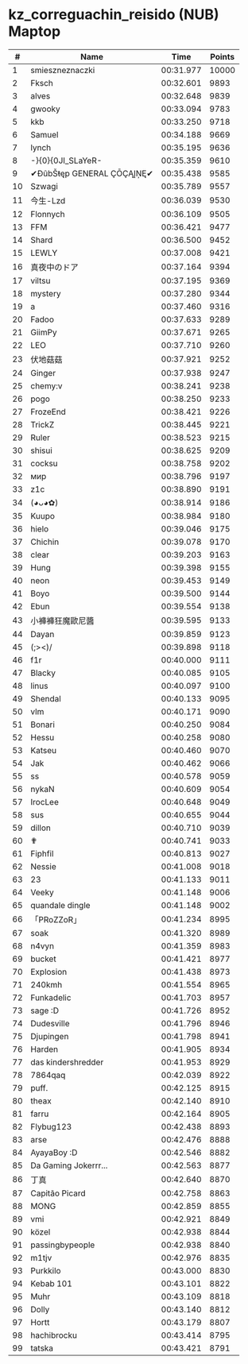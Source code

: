 # kz_correguachin_reisido (NUB) Maptop

|  # | Name | Time | Points |
|-------------- | -------------- | -------------- | -------------- | 
| 1 | smieszneznaczki | 00:31.977 | 10000 | 
| 2 | Fksch | 00:32.601 | 9893 | 
| 3 | alves | 00:32.648 | 9839 | 
| 4 | gwooky | 00:33.094 | 9783 | 
| 5 | kkb | 00:33.250 | 9718 | 
| 6 | Samuel | 00:34.188 | 9669 | 
| 7 | lynch | 00:35.195 | 9636 | 
| 8 | -}{0}{0JI_SLaYeR- | 00:35.359 | 9610 | 
| 9 | ✔ĐûbŠŧęp GENERAL ÇŌÇĄĮŅĘ✔ | 00:35.438 | 9585 | 
| 10 | Szwagi | 00:35.789 | 9557 | 
| 11 | 今生-Lzd | 00:36.039 | 9530 | 
| 12 | Flonnych | 00:36.109 | 9505 | 
| 13 | FFM | 00:36.421 | 9477 | 
| 14 | Shard | 00:36.500 | 9452 | 
| 15 | LEWLY | 00:37.008 | 9421 | 
| 16 | 真夜中のドア | 00:37.164 | 9394 | 
| 17 | viltsu | 00:37.195 | 9369 | 
| 18 | mystery | 00:37.280 | 9344 | 
| 19 | a | 00:37.460 | 9316 | 
| 20 | Fadoo | 00:37.633 | 9289 | 
| 21 | GiimPy | 00:37.671 | 9265 | 
| 22 | LEO | 00:37.710 | 9260 | 
| 23 | 伏地菇菇 | 00:37.921 | 9252 | 
| 24 | Ginger | 00:37.938 | 9247 | 
| 25 | chemy:v | 00:38.241 | 9238 | 
| 26 | pogo | 00:38.250 | 9233 | 
| 27 | FrozeEnd | 00:38.421 | 9226 | 
| 28 | TrickZ | 00:38.445 | 9221 | 
| 29 | Ruler | 00:38.523 | 9215 | 
| 30 | shisui | 00:38.625 | 9209 | 
| 31 | cocksu | 00:38.758 | 9202 | 
| 32 | мир | 00:38.796 | 9197 | 
| 33 | z1c | 00:38.890 | 9191 | 
| 34 | (◕ᴗ◕✿) | 00:38.914 | 9186 | 
| 35 | Kuupo | 00:38.984 | 9180 | 
| 36 | hielo | 00:39.046 | 9175 | 
| 37 | Chichin | 00:39.078 | 9170 | 
| 38 | clear | 00:39.203 | 9163 | 
| 39 | Hung | 00:39.398 | 9155 | 
| 40 | neon | 00:39.453 | 9149 | 
| 41 | Boyo | 00:39.500 | 9144 | 
| 42 | Ebun | 00:39.554 | 9138 | 
| 43 | 小褲褲狂魔歐尼醬 | 00:39.595 | 9133 | 
| 44 | Dayan | 00:39.859 | 9123 | 
| 45 | (;><)/ | 00:39.898 | 9118 | 
| 46 | f1r | 00:40.000 | 9111 | 
| 47 | Blacky | 00:40.085 | 9105 | 
| 48 | linus | 00:40.097 | 9100 | 
| 49 | Shendal | 00:40.133 | 9095 | 
| 50 | vlm | 00:40.171 | 9090 | 
| 51 | Bonari | 00:40.250 | 9084 | 
| 52 | Hessu | 00:40.258 | 9080 | 
| 53 | Katseu | 00:40.460 | 9070 | 
| 54 | Jak | 00:40.462 | 9066 | 
| 55 | ss | 00:40.578 | 9059 | 
| 56 | nykaN | 00:40.609 | 9054 | 
| 57 | IrocLee | 00:40.648 | 9049 | 
| 58 | sus | 00:40.655 | 9044 | 
| 59 | dillon | 00:40.710 | 9039 | 
| 60 | ✟ | 00:40.741 | 9033 | 
| 61 | Fiphfil | 00:40.813 | 9027 | 
| 62 | Nessie | 00:41.008 | 9018 | 
| 63 | 23 | 00:41.133 | 9011 | 
| 64 | Veeky | 00:41.148 | 9006 | 
| 65 | quandale dingle | 00:41.148 | 9002 | 
| 66 | 「PRoZZoR」 | 00:41.234 | 8995 | 
| 67 | soak | 00:41.320 | 8989 | 
| 68 | n4vyn | 00:41.359 | 8983 | 
| 69 | bucket | 00:41.421 | 8977 | 
| 70 | Explosion | 00:41.438 | 8973 | 
| 71 | 240kmh | 00:41.554 | 8965 | 
| 72 | Funkadelic | 00:41.703 | 8957 | 
| 73 | sage :D | 00:41.726 | 8952 | 
| 74 | Dudesville | 00:41.796 | 8946 | 
| 75 | Djupingen | 00:41.798 | 8941 | 
| 76 | Harden | 00:41.905 | 8934 | 
| 77 | das kindershredder | 00:41.953 | 8929 | 
| 78 | 7864qaq | 00:42.039 | 8922 | 
| 79 | puff. | 00:42.125 | 8915 | 
| 80 | theax | 00:42.140 | 8910 | 
| 81 | farru | 00:42.164 | 8905 | 
| 82 | Flybug123 | 00:42.438 | 8893 | 
| 83 | arse | 00:42.476 | 8888 | 
| 84 | AyayaBoy :D | 00:42.546 | 8882 | 
| 85 | Da Gaming Jokerrr... | 00:42.563 | 8877 | 
| 86 | 丁真 | 00:42.640 | 8870 | 
| 87 | Capitão Picard | 00:42.758 | 8863 | 
| 88 | MONG | 00:42.859 | 8855 | 
| 89 | vmi | 00:42.921 | 8849 | 
| 90 | közel | 00:42.938 | 8844 | 
| 91 | passingbypeople | 00:42.938 | 8840 | 
| 92 | m1tjv | 00:42.976 | 8835 | 
| 93 | Purkkilo | 00:43.000 | 8830 | 
| 94 | Kebab 101 | 00:43.101 | 8822 | 
| 95 | Muhr | 00:43.109 | 8818 | 
| 96 | Dolly | 00:43.140 | 8812 | 
| 97 | Hortt | 00:43.179 | 8807 | 
| 98 | hachibrocku | 00:43.414 | 8795 | 
| 99 | tatska | 00:43.421 | 8791 | 

